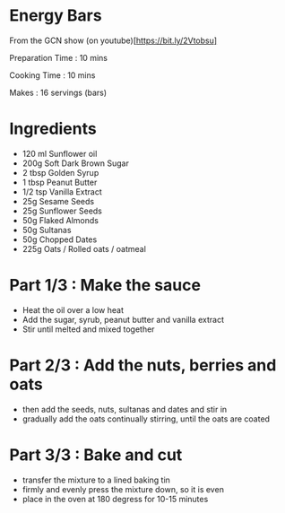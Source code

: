 # Energy Bars
From the GCN show (on youtube)[https://bit.ly/2Vtobsu]

Preparation Time : 10 mins

Cooking Time : 10 mins

Makes : 16 servings (bars)



# Ingredients
- 120 ml Sunflower oil
- 200g Soft Dark Brown Sugar
- 2 tbsp Golden Syrup
- 1 tbsp Peanut Butter
- 1/2 tsp Vanilla Extract
- 25g Sesame Seeds
- 25g Sunflower Seeds
- 50g Flaked Almonds
- 50g Sultanas
- 50g Chopped Dates
- 225g Oats / Rolled oats / oatmeal



# Part 1/3 : Make the sauce
- Heat the oil over a low heat
- Add the sugar, syrub, peanut butter and vanilla extract
- Stir until melted and mixed together


# Part 2/3 : Add the nuts, berries and oats
- then add the seeds, nuts, sultanas and dates and stir in
- gradually add the oats continually stirring, until the oats are coated



# Part 3/3 : Bake and cut
- transfer the mixture to a lined baking tin
- firmly and evenly press the mixture down, so it is even
- place in the oven at 180 degress for 10-15 minutes
